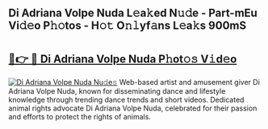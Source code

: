 ## Di Adriana Volpe Nuda L𝚎a𝚔ed N𝚞𝚍e - Part-mEu Vi𝚍𝚎o P𝚑𝚘tos - H𝚘𝚝 O𝚗𝚕yf𝚊ns L𝚎a𝚔s 900mS

# <h2><a href="http://kfdf9s.oniu.top/?m=Di+Adriana+Volpe+Nuda">🔗👉 🔴 Di Adriana Volpe Nuda P𝚑ot𝚘𝚜 V𝚒d𝚎o</a></h2>

[![Di Adriana Volpe Nuda Nu𝚍e𝚜](https://i.imgur.com/0qMVB7G.gif)](http://kfdf9s.oniu.top/?m=Di+Adriana+Volpe+Nuda)
Web-based artist and amusement giver Di Adriana Volpe Nuda, known for disseminating dance and lifestyle knowledge through trending dance trends and short videos. Dedicated animal rights advocate Di Adriana Volpe Nuda, celebrated for their passion and efforts to protect the rights of animals.  
